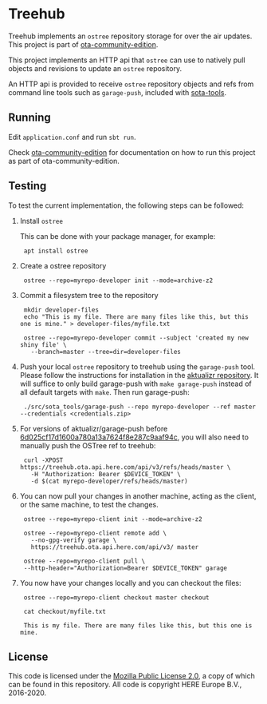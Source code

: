 # Treehub

Treehub implements an `ostree` repository storage for over the air
updates. This project is part of [ota-community-edition][1].

This project implements an HTTP api that `ostree` can use to natively
pull objects and revisions to update an `ostree` repository.

An HTTP api is provided to receive `ostree` repository objects and
refs from command line tools such as `garage-push`, included with
[sota-tools](https://github.com/advancedtelematic/sota-tools).

## Running

Edit `application.conf` and run `sbt run`.

Check [ota-community-edition][1] for documentation on how to run this project as part of ota-community-edition.

## Testing

To test the current implementation, the following steps can be followed:

1. Install `ostree`

   This can be done with your package manager, for example:

        apt install ostree
  
2. Create a ostree repository

        ostree --repo=myrepo-developer init --mode=archive-z2
   
3. Commit a filesystem tree to the repository

        mkdir developer-files
        echo "This is my file. There are many files like this, but this one is mine." > developer-files/myfile.txt
    
        ostree --repo=myrepo-developer commit --subject 'created my new shiny file' \
          --branch=master --tree=dir=developer-files
        
4. Push your local `ostree` repository to treehub using the `garage-push` tool. Please follow the instructions for installation in the [aktualizr repository](https://github.com/advancedtelematic/aktualizr/#installation). It will suffice to only build garage-push with `make garage-push` instead of all default targets with `make`. Then run garage-push:

        ./src/sota_tools/garage-push --repo myrepo-developer --ref master --credentials <credentials.zip>

5. For versions of aktualizr/garage-push before [6d025cf17d1600a780a13a7624f8e287c9aaf94c](https://github.com/advancedtelematic/aktualizr/commit/6d025cf17d1600a780a13a7624f8e287c9aaf94c), you will also need to manually push the OSTree ref to treehub:

        curl -XPOST https://treehub.ota.api.here.com/api/v3/refs/heads/master \
          -H "Authorization: Bearer $DEVICE_TOKEN" \
          -d $(cat myrepo-developer/refs/heads/master)

5. You can now pull your changes in another machine, acting as the
   client, or the same machine, to test the changes.
   
        ostree --repo=myrepo-client init --mode=archive-z2
   
        ostree --repo=myrepo-client remote add \
          --no-gpg-verify garage \
          https://treehub.ota.api.here.com/api/v3/ master
     
        ostree --repo=myrepo-client pull \
        --http-header="Authorization=Bearer $DEVICE_TOKEN" garage

6. You now have your changes locally and you can checkout the files:

        ostree --repo=myrepo-client checkout master checkout
   
        cat checkout/myfile.txt

        This is my file. There are many files like this, but this one is mine.

## License

This code is licensed under the [Mozilla Public License 2.0](LICENSE), a copy of which can be found in this repository. All code is copyright HERE Europe B.V., 2016-2020.

[1]: https://github.com/advancedtelematic/ota-community-edition
